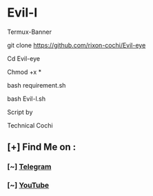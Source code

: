 # Evil-I
Termux-Banner

git clone  https://github.com/rixon-cochi/Evil-eye

Cd Evil-eye

Chmod +x *

bash requirement.sh

bash Evil-l.sh

Script by

Technical Cochi
## [+] Find Me on :
### [~] [Telegram](https://t.me/tech_cochi)
### [~] [YouTube](https://www.youtube.com/channel/UCdUnJ0qjDZ-psQYtgyoEl9Q)





